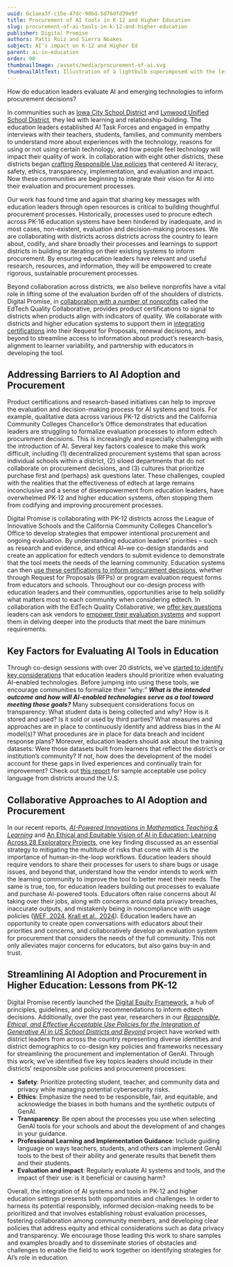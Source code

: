 ```yaml
---
uuid: 6c1aea3f-c15e-47dc-98bd-5d76dfd39e9f
title: Procurement of AI tools in K-12 and Higher Education
slug: procurement-of-ai-tools-in-k-12-and-higher-education
publisher: Digital Promise
authors: Patti Ruiz and Sierra Noakes
subject: AI’s impact on K-12 and Higher Ed
parent: ai-in-education
order: 90
thumbnailImage: /assets/media/procurement-of-ai.svg
thumbnailAltText: Illustration of a lightbulb superimposed with the letters AI in the center of a network of nodes
---
```

How do education leaders evaluate AI and emerging technologies to inform procurement decisions? 

In communities such as [Iowa City School District](https://iowacityschools.instructure.com/courses/96333) and [Lynwood Unified School District](https://ai.mylusd.org/), they led with learning and relationship-building. The education leaders established AI Task Forces and engaged in empathy interviews with their teachers, students, families, and community members to understand more about experiences with the technology, reasons for using or not using certain technology, and how people feel technology will impact their quality of work. In collaboration with eight other districts, these districts began [crafting Responsible Use policies](https://digitalpromise.dspacedirect.org/items/f84dedc7-762c-460e-b9ba-eb4ba28a9b51) that centered AI literacy, safety, ethics, transparency, implementation, and evaluation and impact. Now these communities are beginning to integrate their vision for AI into their evaluation and procurement processes. 

Our work has found time and again that sharing key messages with education leaders through open resources is critical to building thoughtful procurement processes. Historically, processes used to procure edtech across PK-16 education systems have been hindered by inadequate, and in most cases, non-existent, evaluation and decision-making processes. We are collaborating with districts across districts across the country to learn about, codify, and share broadly their processes and learnings to support districts in building or iterating on their existing systems to inform procurement. By ensuring education leaders have relevant and useful research, resources, and information, they will be empowered to create rigorous, sustainable procurement processes. 

Beyond collaboration across districts, we also believe nonprofits have a vital role in lifting some of the evaluation burden off of the shoulders of districts. Digital Promise, in [collaboration with a number of nonprofits](https://iste.org/blog/easing-burden-on-schools-five-quality-indicators-for-edtech-ai-products) called the EdTech Quality Collaborative, provides product certifications to signal to districts when products align with indicators of quality. We collaborate with districts and higher education systems to support them in [integrating certifications](https://digitalpromise.org/product-certifications/resources/district-resources/) into their Request for Proposals, renewal decisions, and beyond to streamline access to information about product’s research-basis, alignment to learner variability, and partnership with educators in developing the tool. 

## **Addressing Barriers to AI Adoption and Procurement**

Product certifications and research-based initiatives can help to improve the evaluation and decision-making process for AI systems and tools. For example, qualitative data across various PK-12 districts and the California Community Colleges Chancellor’s Office demonstrates that education leaders are struggling to formalize evaluation processes to inform edtech procurement decisions. This is increasingly and especially challenging with the introduction of AI. Several key factors coalesce to make this work difficult, including (1) decentralized procurement systems that span across individual schools within a district, (2) siloed departments that do not collaborate on procurement decisions, and (3) cultures that prioritize purchase first and (perhaps) ask questions later. These challenges, coupled with the realities that the effectiveness of edtech at large remains inconclusive and a sense of disempowerment from education leaders, have overwhelmed PK-12 and higher education systems, often stopping them from codifying and improving procurement processes. 

Digital Promise is collaborating with PK-12 districts across the League of Innovative Schools and the California Community Colleges Chancellor’s Office to develop strategies that empower intentional procurement and ongoing evaluation. By understanding education leaders’ priorities – such as research and evidence, and ethical AI–we co-design standards and create an application for edtech vendors to submit evidence to demonstrate that the tool meets the needs of the learning community. Education systems can then [use these certifications to inform procurement decisions](https://productcertifications.digitalpromise.org/resources/district-resources/), whether through Request for Proposals (RFPs) or program evaluation request forms from educators and schools. Throughout our co-design process with education leaders and their communities, opportunities arise to help solidify what matters most to each community when considering edtech. In collaboration with the EdTech Quality Collaborative, we [offer key questions](https://iste.org/blog/easing-burden-on-schools-five-quality-indicators-for-edtech-ai-products) leaders can ask vendors to [empower their evaluation systems](https://digitalpromise.dspacedirect.org/items/47852ca7-537f-4f37-84c2-47c4031ef337) and support them in delving deeper into the products that meet the bare minimum requirements.  

## **Key Factors for Evaluating AI Tools in Education**

Through co-design sessions with over 20 districts, we’ve [started to identify key considerations](https://digitalpromise.org/2024/11/13/designing-with-not-for-how-we-co-designed-a-new-product-certification-for-ethically-designed-ai-tools/) that education leaders should prioritize when evaluating AI-enabled technologies. Before jumping into using these tools, we encourage communities to formalize their “why:” **_What is the intended outcome and how will AI-enabled technologies serve as a tool toward meeting those goals?_** Many subsequent considerations focus on transparency: What student data is being collected and why? How is it stored and used? Is it sold or used by third parties? What measures and approaches are in place to continuously identify and address bias in the AI model(s)? What procedures are in place for data breach and incident response plans? Moreover, education leaders should ask about the training datasets: Were those datasets built from learners that reflect the district’s or institution’s community? If not, how does the development of the model account for these gaps in lived experiences and continually train for improvement? Check out [this report](https://digitalpromise.dspacedirect.org/items/f84dedc7-762c-460e-b9ba-eb4ba28a9b51) for sample acceptable use policy language from districts around the U.S. 

## **Collaborative Approaches to AI Adoption and Procurement**

In our recent reports, [_AI-Powered Innovations in Mathematics Teaching & Learning_](https://digitalpromise.dspacedirect.org/items/78359471-f72b-4b52-96dd-ff08efb9fd54) and [An Ethical and Equitable Vision of AI in Education: Learning Across 28 Exploratory Projects](https://digitalpromise.dspacedirect.org/items/3b03e97a-15db-447e-8587-95a5f2c1d13d), one key finding discussed as an essential strategy to mitigating the multitude of risks that come with AI is the importance of human-in-the-loop workflows. Education leaders should require vendors to share their processes for users to share bugs or usage issues, and beyond that, understand how the vendor intends to work with the learning community to improve the tool to better meet their needs. The same is true, too, for education leaders building out processes to evaluate and purchase AI-powered tools. Educators often raise concerns about AI taking over their jobs, along with concerns around data privacy breaches, inaccurate outputs, and mistakenly being in noncompliance with usage policies ([WEF, 2024](https://www3.weforum.org/docs/WEF_Shaping_the_Future_of_Learning_2024.pdf), [Krall et al., 2024](https://annenberg.brown.edu/sites/default/files/AI%20in%20Professional%20Learning.pdf)). Education leaders have an opportunity to create open conversations with educators about their priorities and concerns, and collaboratively develop an evaluation system for procurement that considers the needs of the full community. This not only alleviates major concerns for educators, but also gains buy-in and trust. 

## **Streamlining AI Adoption and Procurement in Higher Education: Lessons from PK-12**

Digital Promise recently launched the [Digital Equity Framework](https://digitalpromise.org/digital-equity/about-the-framework/), a hub of principles, guidelines, and policy recommendations to inform edtech decisions. Additionally, over the past year, researchers in our [_Responsible, Ethical, and Effective Acceptable Use Policies for the Integration of Generative AI in US School Districts and Beyond_](https://www.nsf.gov/awardsearch/showAward?AWD_ID=2334525) project have worked with district leaders from across the country representing diverse identities and district demographics to co-design key policies and frameworks necessary for streamlining the procurement and implementation of GenAI. Through this work, we’ve identified five key topics leaders should include in their districts’ responsible use policies and procurement processes:   
 

- **Safety**: Prioritize protecting student, teacher, and community data and privacy while managing potential cybersecurity risks.  
- **Ethics**: Emphasize the need to be responsible, fair, and equitable, and acknowledge the biases in both humans and the synthetic outputs of GenAI.  
- **Transparency**: Be open about the processes you use when selecting GenAI tools for your schools and about the development of and changes in your guidance.  
- **Professional Learning and Implementation Guidance**: Include guiding language on ways teachers, students, and others can implement GenAI tools to the best of their ability  and generate results that benefit them and their students.  
- **Evaluation and impact**: Regularly evaluate AI systems and tools, and the impact of their use: is it beneficial or causing harm?

Overall, the integration of AI systems and tools in PK-12 and higher education settings presents both opportunities and challenges. In order to harness its potential responsibly, informed decision-making needs to be prioritized and that involves establishing robust evaluation processes, fostering collaboration among community members, and developing clear policies that address equity and ethical considerations such as data privacy and transparency. We encourage those leading this work to share samples and examples broadly and to disseminate stories of obstacles and challenges to enable the field to work together on identifying strategies for AI’s role in education.
